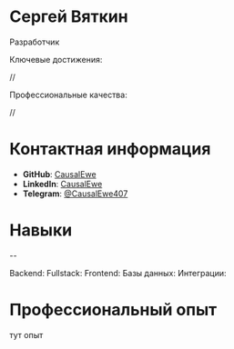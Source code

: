 <h1>Сергей Вяткин</h1>
Разработчик

<p>Ключевые достижения:</p>

//

<p>Профессиональные качества:</p>

//

<h1>Контактная информация</h1>

- **GitHub**: [CausalEwe](https://github.com/CausalEwe)
- **LinkedIn**: [CausalEwe](https://www.linkedin.com/in/causalewe/)
- **Telegram**: [@CausalEwe407](https://t.me/CausalEwe407)

<h1>Навыки</h1>
--

Backend: 
Fullstack: 
Frontend:
Базы данных:
Интеграции:

<h1>Профессиональный опыт</h1>

тут опыт

